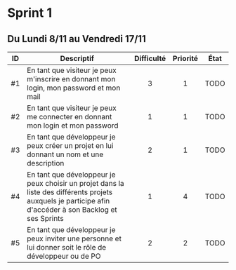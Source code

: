 Sprint 1
==
Du Lundi 8/11 au Vendredi 17/11
--

| ID | Descriptif | Difficulté | Priorité | État |
| :-: | -- | :-: | :-: | :-: |
| #1 | En tant que visiteur je peux m'inscrire en donnant mon login, mon password et mon mail | 3 | 1 | TODO |
| #2 | En tant que visiteur je peux me connecter en donnant mon login et mon password | 1 | 1 | TODO |
| #3 | En tant que développeur je peux créer un projet en lui donnant un nom et une description | 2 | 1 | TODO |
| #4 | En tant que développeur je peux choisir un projet dans la liste des différents projets auxquels je participe afin d'accéder à son Backlog et ses Sprints | 1 | 4 | TODO |
| #5 | En tant que développeur je peux inviter une personne et lui donner soit le rôle de développeur ou de PO | 2 | 2 | TODO |
